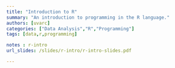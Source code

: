 ```yaml
---
title: "Introduction to R"
summary: "An introduction to programming in the R language."
authors: [uvarc]
categories: ["Data Analysis","R","Programming"]
tags: [data,r,programming]

notes : r-intro
url_slides: /slides/r-intro/r-intro-slides.pdf

---
```


